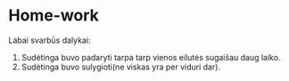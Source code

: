 # Home-work
 
Labai svarbūs dalykai:
1. Sudėtinga buvo padaryti tarpa tarp vienos eilutės sugaišau daug laiko.
2. Sudėtinga buvo sulygioti(ne viskas yra per viduri dar).